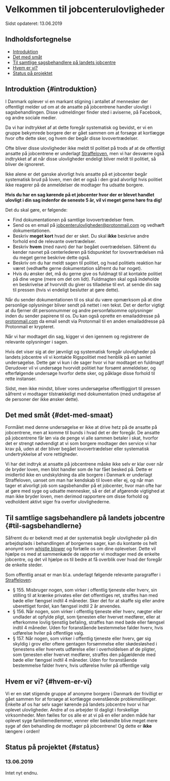 # Velkommen til jobcenterulovligheder

Sidst opdateret: 13.06.2019

## Indholdsfortegnelse

- [Introduktion](#introduktion)
- [Det med småt](#det-med-smaat)
- [Til samtlige sagsbehandlere på landets jobcentre](#til-sagsbehandlerne)
- [Hvem er vi?](#hvem-er-vi)
- [Status på projektet](#status)

## Introduktion {#introduktion}

I Danmark oplever vi en markant stigning i antallet af mennesker der offentligt melder ud om at de ansatte på jobcentrene handler ulovligt i sagsbehandlingen. Disse udmeldinger finder sted i aviserne, på Facebook, og andre sociale medier.

Da vi har indtrykket af at dette foregår systematisk og bevidst, er vi en gruppe bekymrede borgere der er gået sammen om at forsøge at kortlægge hvor ofte dette sker, og hvem der begår disse lovovertrædelser.

Ofte bliver disse ulovligheder ikke meldt til politiet på trods af at de offentligt ansatte på jobcentrene er underlagt [Straffeloven](https://www.retsinformation.dk/Forms/R0710.aspx?id=202516), men vi har desværre også indtrykket af at når disse ulovligheder endeligt bliver meldt til politiet, så bliver de ignoreret.

Ikke alene er det ganske alvorligt hvis ansatte på et jobcenter begår systematisk brud på loven, men det er også i den grad alvorligt hvis politiet ikke reagerer på de anmeldelser de modtager fra udsatte borgere.

**Hvis du har en sag kørende på et jobcenter hvor der er blevet handlet ulovligt i din sag indenfor de seneste 5 år, vil vi meget gerne høre fra dig!**

Det du skal gøre, er følgende:

- Find dokumentationen på samtlige lovovertrædelser frem.
- Send os en email på [jobcenterulovligheder@protonmail.com](jobcenterulovligheder@protonmail) og vedhæft dokumentationen.
- Beskriv **meget kort** hvad der er sket. Du skal **ikke** beskrive andre forhold end de relevante overtrædelser.
- Beskriv **hvem** (med navn) der har begået overtrædelsen. Såfremt du kender navnet på centerlederen på tidspunktet for lovovertrædelsen må du meget gerne beskrive dette også.
- Beskriv om du har meldt sagen til politiet, og hvad politiets reaktion har været (vedhæfte gerne dokumentation såfremt du har noget).
- Hvis du ønsker det, må du gerne give os fuldmagt til at kontakte politiet på dine vegne (mere om det om lidt). Fuldmagten skal også indeholde en beskrivelse af hvorvidt du giver os tilladelse til evt. at sende din sag til pressen (hvis vi endeligt beslutter at gøre dette).

Når du sender dokumentationen til os skal du være opmærksom på at dine personlige oplysninger bliver sendt på nettet i ren tekst. Det er derfor vigtigt at du fjerner dit personnummer og andre personfølsomme oplysninger inden du sender papirene til os. Du kan også oprette en emailaddresse på [protonmail.com](https://www.protonmail.com) da email sendt via Protonmail til en anden emailaddresse på Protonmail er krypteret.

Når vi har modtaget din sag, kigger vi den igennem og registrerer de relevante oplysninger i sagen.

Hvis det viser sig at der jævnligt og systematisk foregår ulovligheder på landets jobcentre vil vi kontakte Rigspolitiet med henblik på en samlet undersøgelse. Dette gør vi kun i de sager hvor vi har modtaget en fuldmagt! Derudover vil vi undersøge hvorvidt politiet har forsømt anmeldelser, og efterfølgende undersøge hvorfor dette sker, og påklage disse forhold til rette instanser.

Sidst, men ikke mindst, bliver vores undersøgelse offentliggjort til pressen såfremt vi modtager tilstrækkeligt med dokumentation (med undtagelse af de personer der ikke ønsker dette).

## Det med småt {#det-med-smaat}

Formålet med denne undersøgelse er ikke at drive hetz på de ansatte på jobcentrene, men at komme til bunds i hvad det er der foregår. De ansatte på jobcentrene får løn via de penge vi alle sammen betaler i skat, hvorfor det er strengt nødvendigt at vi som borgere modtager den service vi har krav på, uden at der bliver begået lovovertrædelser eller systematisk undertrykkelse af vore rettigheder.

Vi har det indtryk at ansatte på jobcentrene måske ikke selv er klar over når de bryder loven, men blot handler som de har fået besked på. Dette er imidlertid ikke en undskyldning da alle borgere i Danmark er underlagt Straffeloven, uanset om man har kendskab til loven eller ej, og når man tager et alvorligt job som sagsbehandler på et jobcenter, hvor man ofte har at gøre med syge og udsatte mennesker, så er det af afgørende vigtighed at man ikke bryder loven, men derimod rapportere om disse forhold og vedholdent aktivt siger fra overfor ulovlighederne.

## Til samtlige sagsbehandlere på landets jobcentre {#til-sagsbehandlerne}

Såfremt du er bekendt med at der systematisk begår ulovligheder på din arbejdsplads i behandlingen af borgernes sager, kan du kontante os helt anonymt som [whistle blower](https://da.wikipedia.org/wiki/Whistleblower) og fortælle os om dine oplevelser. Dette vil hjælpe os med at sammenkæde de rapporter vi modtager med de enkelte jobcentre, og det vil hjælpe os til bedre at få overblik over hvad der foregår de enkelte steder.

Som offentlig ansat er man bl.a. underlagt følgende relevante paragraffer i [Straffeloven](https://www.retsinformation.dk/Forms/R0710.aspx?id=202516):

- § 155. Misbruger nogen, som virker i offentlig tjeneste eller hverv, sin stilling til at krænke privates eller det offentliges ret, straffes han med bøde eller fængsel indtil 4 måneder. Sker det for at skaffe sig eller andre uberettiget fordel, kan fængsel indtil 2 år anvendes.
- § 156. Når nogen, som virker i offentlig tjeneste eller hverv, nægter eller undlader at opfylde pligt, som tjenesten eller hvervet medfører, eller at efterkomme lovlig tjenstlig befaling, straffes han med bøde eller fængsel indtil 4 måneder. Uden for foranstående bestemmelse falder hverv, hvis udførelse hviler på offentlige valg.
- § 157. Når nogen, som virker i offentlig tjeneste eller hverv, gør sig skyldig i grov eller oftere gentagen forsømmelse eller skødesløshed i tjenestens eller hvervets udførelse eller i overholdelsen af de pligter, som tjenesten eller hvervet medfører, straffes den pågældende med bøde eller fængsel indtil 4 måneder. Uden for foranstående bestemmelse falder hverv, hvis udførelse hviler på offentlige valg

## Hvem er vi? {#hvem-er-vi}

Vi er en støt stigende gruppe af anonyme borgere i Danmark der frivilligt er gået sammen for at forsøge at kortlægge ovenstående problemstillinger. Enkelte af os har selv sager kørende på landets jobcentre hvor vi har oplevet ulovligheder. Andre af os arbejder til dagligt i forskellige virksomheder. Men fælles for os alle er at vi på en eller anden måde har oplevet syge familiemedlemmer, venner eller bekendte blive meget mere syge af den behandling de modtager på jobcentrene! Og dette er **ikke** længere i orden!

## Status på projektet {#status}

### 13.06.2019

Intet nyt endnu.

